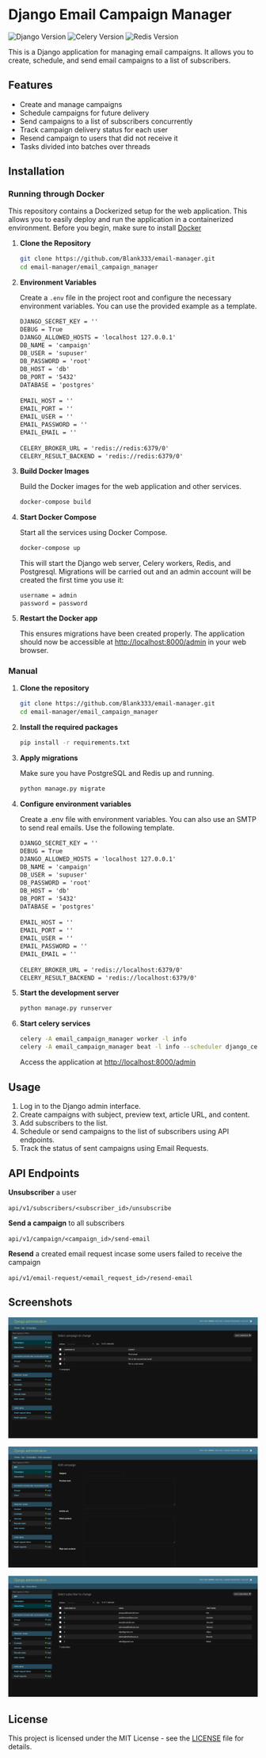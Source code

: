 # Django Email Campaign Manager

![Django Version](https://img.shields.io/badge/Django-4.2.5-blue.svg)
![Celery Version](https://img.shields.io/badge/Celery-5.3.4-blue.svg)
![Redis Version](https://img.shields.io/badge/Redis-5.0.0-blue.svg)

This is a Django application for managing email campaigns. It allows you to create, schedule, and send email campaigns to a list of subscribers.

## Features

   - Create and manage campaigns
   - Schedule campaigns for future delivery
   - Send campaigns to a list of subscribers concurrently
   - Track campaign delivery status for each user
   - Resend campaign to users that did not receive it
   - Tasks divided into batches over threads

## Installation

### Running through Docker

This repository contains a Dockerized setup for the web application. This allows you to easily deploy and run the application in a containerized environment.
Before you begin, make sure to install [Docker](https://www.docker.com/)

1. **Clone the Repository**

   ```bash
   git clone https://github.com/Blank333/email-manager.git
   cd email-manager/email_campaign_manager
   ```

2. **Environment Variables**
   
   Create a `.env` file in the project root and configure the necessary environment variables. You can use the provided example as a template.

   ```.env
   DJANGO_SECRET_KEY = ''
   DEBUG = True
   DJANGO_ALLOWED_HOSTS = 'localhost 127.0.0.1'
   DB_NAME = 'campaign'
   DB_USER = 'supuser'
   DB_PASSWORD = 'root'
   DB_HOST = 'db'
   DB_PORT = '5432'
   DATABASE = 'postgres'
   
   EMAIL_HOST = ''
   EMAIL_PORT = ''
   EMAIL_USER = ''
   EMAIL_PASSWORD = ''
   EMAIL_EMAIL = ''
   
   CELERY_BROKER_URL = 'redis://redis:6379/0'
   CELERY_RESULT_BACKEND = 'redis://redis:6379/0'
   ```

3. **Build Docker Images**
   
   Build the Docker images for the web application and other services.

   ```bash
   docker-compose build
   ```

5. **Start Docker Compose**
   
   Start all the services using Docker Compose.

   ```bash
   docker-compose up
   ```

   This will start the Django web server, Celery workers, Redis, and Postgresql. Migrations will be carried out and an admin account will be created the first time you use it:

   ```
   username = admin
   password = password
   ```

7. **Restart the Docker app**
   
   This ensures migrations have been created properly. The application should now be accessible at [http://localhost:8000/admin](http://localhost:8000/admin) in your web browser.

### Manual

1. **Clone the repository**
   
   ```bash
   git clone https://github.com/Blank333/email-manager.git
   cd email-manager/email_campaign_manager
   ```

2. **Install the required packages**
   
   ```bash
   pip install -r requirements.txt
   ```
   
3. **Apply migrations**
      
   Make sure you have PostgreSQL and Redis up and running.
   
   ```bash
   python manage.py migrate
   ```
   
4. **Configure environment variables**
      
   Create a .env file with environment variables. You can also use an SMTP to send real emails. Use the following template.
   
   ```.env
   DJANGO_SECRET_KEY = ''
   DEBUG = True
   DJANGO_ALLOWED_HOSTS = 'localhost 127.0.0.1'
   DB_NAME = 'campaign'
   DB_USER = 'supuser'
   DB_PASSWORD = 'root'
   DB_HOST = 'db'
   DB_PORT = '5432'
   DATABASE = 'postgres'
   
   EMAIL_HOST = ''
   EMAIL_PORT = ''
   EMAIL_USER = ''
   EMAIL_PASSWORD = ''
   EMAIL_EMAIL = ''
   
   CELERY_BROKER_URL = 'redis://localhost:6379/0'
   CELERY_RESULT_BACKEND = 'redis://localhost:6379/0'
   ```
   
5. **Start the development server**
   
   ```bash
   python manage.py runserver
   ```
   
6. **Start celery services**
   
   ```bash
   celery -A email_campaign_manager worker -l info
   celery -A email_campaign_manager beat -l info --scheduler django_celery_beat.schedulers:DatabaseScheduler
   ```
   
   Access the application at [http://localhost:8000/admin](http://localhost:8000/admin)

## Usage

   1. Log in to the Django admin interface.
   2. Create campaigns with subject, preview text, article URL, and content.
   3. Add subscribers to the list.
   4. Schedule or send campaigns to the list of subscribers using API endpoints.
   5. Track the status of sent campaigns using Email Requests.

## API Endpoints
   **Unsubscriber** a user
   
   `api/v1/subscribers/<subscriber_id>/unsubscribe`
   
   **Send a campaign** to all subscribers
   
   `api/v1/campaign/<campaign_id>/send-email`
   
   **Resend** a created email request incase some users failed to receive the campaign
   
   `api/v1/email-request/<email_request_id>/resend-email`
   
   

## Screenshots

   ![Campaign List](screenshots/campaign_list.png)
   
   ![Create Campaign](screenshots/add_campaign.png)
   
   ![Subscriber List](screenshots/subscriber_list.png)

## License

   This project is licensed under the MIT License - see the [LICENSE](LICENSE) file for details.
